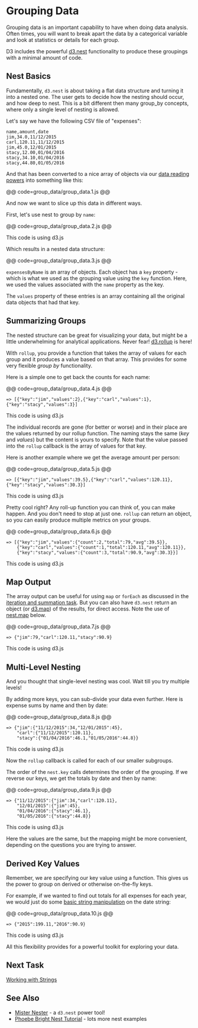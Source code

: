 # Grouping Data

Grouping data is an important capability to have when doing data analysis. Often times, you will want to break apart the data by a categorical variable and look at statistics or details for each group.

D3 includes the powerful [d3.nest](https://github.com/mbostock/d3/wiki/Arrays#-nest) functionality to produce these groupings with a minimal amount of code.

## Nest Basics

Fundamentally, `d3.nest` is about taking a flat data structure and turning it into a nested one. The user gets to decide how the nesting should occur, and how deep to nest. This is a bit different then many group_by concepts, where only a single level of nesting is allowed.

Let's say we have the following CSV file of "expenses":

```
name,amount,date
jim,34.0,11/12/2015
carl,120.11,11/12/2015
jim,45.0,12/01/2015
stacy,12.00,01/04/2016
stacy,34.10,01/04/2016
stacy,44.80,01/05/2016
```

And that has been converted to a nice array of objects via our [data reading powers](read_data.html) into something like this:

@@ code=group_data/group_data.1.js @@

And now we want to slice up this data in different ways.

First, let's use nest to group by `name`:

@@ code=group_data/group_data.2.js @@

<div class="aside">This code is using d3.js</div>

Which results in a nested data structure:

@@ code=group_data/group_data.3.js @@

`expensesByName` is an array of objects. Each object has a `key` property - which is what we used as the grouping value using the `key` function. Here, we used the values associated with the `name` property as the key.

The `values` property of these entries is an array containing all the original data objects that had that key.

## Summarizing Groups

The nested structure can be great for visualizing your data, but might be a little underwhelming for analytical applications. Never fear! [d3.rollup](https://github.com/mbostock/d3/wiki/Arrays#nest_rollup) is here!

With `rollup`, you provide a function that takes the array of values for each group and it produces a value based on that array. This provides for some very flexible _group by_ functionality.

Here is a simple one to get back the counts for each name:

@@ code=group_data/group_data.4.js @@
```
=> [{"key":"jim","values":2},{"key":"carl","values":1},{"key":"stacy","values":3}]
```
<div class="aside">This code is using d3.js</div>

The individual records are gone (for better or worse) and in their place are the values returned by our rollup function. The naming stays the same (_key_ and _values_) but the content is yours to specify. Note that the value passed into the `rollup` callback is the array of values for that key.

Here is another example where we get the average amount per person:

@@ code=group_data/group_data.5.js @@
```
=> [{"key":"jim","values":39.5},{"key":"carl","values":120.11},{"key":"stacy","values":30.3}]
```
<div class="aside">This code is using d3.js</div>

Pretty cool right? Any roll-up function you can think of, you can make happen. And you don't need to stop at just one. `rollup` can return an object, so you can easily produce multiple metrics on your groups.

@@ code=group_data/group_data.6.js @@
```
=> [{"key":"jim","values":{"count":2,"total":79,"avg":39.5}},
    {"key":"carl","values":{"count":1,"total":120.11,"avg":120.11}},
    {"key":"stacy","values":{"count":3,"total":90.9,"avg":30.3}}]
```
<div class="aside">This code is using d3.js</div>

## Map Output

The array output can be useful for using `map` or `forEach` as discussed in the [iteration and summation task](https://github.com/mbostock/d3/wiki/Arrays#nest_sortValues). But you can also have `d3.nest` return an object (or [d3.map]()) of the results, for direct access. Note the use of [nest.map](https://github.com/mbostock/d3/wiki/Arrays#nest_map) below.

@@ code=group_data/group_data.7.js @@
```
=> {"jim":79,"carl":120.11,"stacy":90.9}
```
<div class="aside">This code is using d3.js</div>

## Multi-Level Nesting

And you thought that single-level nesting was cool. Wait till you try multiple levels!

By adding more keys, you can sub-divide your data even further. Here is expense sums by name and then by date:

@@ code=group_data/group_data.8.js @@
```
=> {"jim":{"11/12/2015":34,"12/01/2015":45},
    "carl":{"11/12/2015":120.11},
    "stacy":{"01/04/2016":46.1,"01/05/2016":44.8}}
```
<div class="aside">This code is using d3.js</div>

Now the `rollup` callback is called for each of our smaller subgroups.

The order of the `nest.key` calls determines the order of the grouping. If we reverse our keys, we get the totals by date and then by name:

@@ code=group_data/group_data.9.js @@
```
=> {"11/12/2015":{"jim":34,"carl":120.11},
    "12/01/2015":{"jim":45},
    "01/04/2016":{"stacy":46.1},
    "01/05/2016":{"stacy":44.8}}
```
<div class="aside">This code is using d3.js</div>

Here the values are the same, but the mapping might be more convenient, depending on the questions you are trying to answer.

## Derived Key Values

Remember, we are specifying our key value using a function. This gives us the power to group on derived or otherwise on-the-fly keys.

For example, if we wanted to find out totals for all expenses for each year, we would just do some [basic string manipulation](strings.html) on the date string:

@@ code=group_data/group_data.10.js @@
```
=> {"2015":199.11,"2016":90.9}
```
<div class="aside">This code is using d3.js</div>

All this flexibility provides for a powerful toolkit for exploring your data.

## Next Task

[Working with Strings](strings.html)

## See Also

- [Mister Nester](http://bl.ocks.org/shancarter/raw/4748131/) - a `d3.nest` power tool!
- [Phoebe Bright Nest Tutorial](http://bl.ocks.org/phoebebright/raw/3176159/) - lots more nest examples
